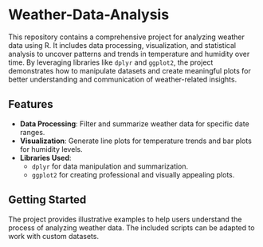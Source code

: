 # Weather-Data-Analysis

This repository contains a comprehensive project for analyzing weather data using R. It includes data processing, visualization, and statistical analysis to uncover patterns and trends in temperature and humidity over time. By leveraging libraries like `dplyr` and `ggplot2`, the project demonstrates how to manipulate datasets and create meaningful plots for better understanding and communication of weather-related insights.

## Features

- **Data Processing**: Filter and summarize weather data for specific date ranges.
- **Visualization**: Generate line plots for temperature trends and bar plots for humidity levels.
- **Libraries Used**: 
  - `dplyr` for data manipulation and summarization.
  - `ggplot2` for creating professional and visually appealing plots.

## Getting Started

The project provides illustrative examples to help users understand the process of analyzing weather data. The included scripts can be adapted to work with custom datasets.
